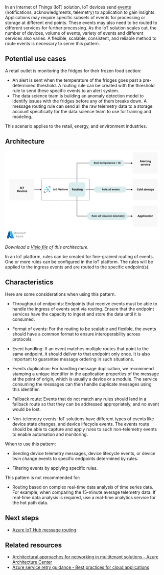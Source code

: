 In an Internet of Things (IoT) solution, IoT devices send [events](./introduction-to-solutions.yml#events) (notifications, acknowledgments, telemetry) to application to gain insights. Applications may require specific subsets of events for processing or storage at different end points. These events may also need to be routed to different services for further processing. As the IoT solution scales out, the number of devices, volume of events, variety of events and different services also varies. A flexible, scalable, consistent, and reliable method to route events is necessary to serve this pattern.

## Potential use cases

A retail outlet is monitoring the fridges for their frozen food section:

- An alert is sent when the temperature of the fridges goes past a pre-determined threshold. A routing rule can be created with the threshold rule to send these specific events to an alert system.
- The data science team is building an anomaly detection model to identify issues with the fridges before any of them breaks down. A message routing rule can send all the raw telemetry data to a storage account specifically for the data science team to use for training and modeling.

This scenario applies to the retail, energy, and environment industries.

## Architecture

[ ![Architecture diagram illustrating use of rules to route events to different Azure services.](media/event-routing.svg)](media/event-routing.svg#lightbox)

*Download a [Visio file](https://arch-center.azureedge.net/event-routing.vsdx) of this architecture.*

In an IoT platform, rules can be created for fine-grained routing of events. One or more rules can be configured in the IoT platform. The rules will be applied to the ingress events and are routed to the specific endpoint(s).

## Characteristics

Here are some considerations when using this pattern.

- Throughput of endpoints: Endpoints that receive events must be able to handle the ingress of events sent via routing. Ensure that the endpoint services have the capacity to ingest and store the data until it is consumed.

- Format of events: For the routing to be scalable and flexible, the events should have a common format to ensure interoperability across protocols.

- Event handling: If an event matches multiple routes that point to the same endpoint, it should deliver to that endpoint only once. It is also important to guarantee message ordering in such situations.

- Events duplication: For handling message duplication, we recommend stamping a unique identifier in the application properties of the message at the point of origin, which is usually a device or a module. The service consuming the messages can then handle duplicate messages using this identifier.

- Fallback route: Events that do not match any rules should land in a fallback route so that they can be addressed appropriately, and no event would be lost.

- Non-telemetry events: IoT solutions have different types of events like device state changes, and device lifecycle events. The events route should be able to capture and apply rules to such non-telemetry events to enable automation and monitoring.

When to use this pattern:

- Sending device telemetry messages, device lifecycle events, or device twin change events to specific endpoints determined by rules.

- Filtering events by applying specific rules.

This pattern is not recommended for:

- Routing based on complex real-time data analysis of time series data. For example, when comparing the 15-minute average telemetry data. If real-time data analysis is required, use a real-time analytics service for the hot path data.

## Next steps

- [Azure IoT Hub message routing](/azure/iot-hub/iot-hub-devguide-messages-d2c)

## Related resources

- [Architectural approaches for networking in multitenant solutions - Azure Architecture Center](/azure/architecture/guide/multitenant/approaches/networking)
- [Azure service retry guidance - Best practices for cloud applications](/azure/architecture/best-practices/retry-service-specific)
